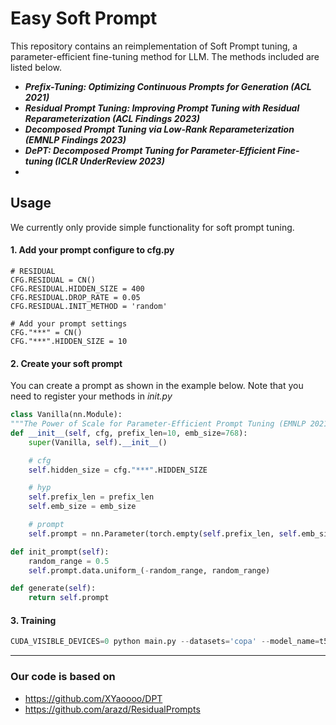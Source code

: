 # Easy Soft Prompt
This repository contains an reimplementation of Soft Prompt tuning, a parameter-efficient fine-tuning method for LLM. The methods included are listed below.

- ***Prefix-Tuning: Optimizing Continuous Prompts for Generation (ACL 2021)***
- ***Residual Prompt Tuning: Improving Prompt Tuning with Residual Reparameterization (ACL Findings 2023)***
- ***Decomposed Prompt Tuning via Low-Rank Reparameterization (EMNLP Findings 2023)***
- ***DePT: Decomposed Prompt Tuning for Parameter-Efficient Fine-tuning (ICLR UnderReview 2023)***
- 
## Usage
We currently only provide simple functionality for soft prompt tuning. 
#### 1. Add your prompt configure to cfg.py
    # RESIDUAL
    CFG.RESIDUAL = CN()
    CFG.RESIDUAL.HIDDEN_SIZE = 400
    CFG.RESIDUAL.DROP_RATE = 0.05
    CFG.RESIDUAL.INIT_METHOD = 'random'

    # Add your prompt settings
    CFG."***" = CN()
    CFG."***".HIDDEN_SIZE = 10

#### 2. Create your soft prompt
You can create a prompt as shown in the example below. Note that you need to register your methods in *init.py*
```python
class Vanilla(nn.Module):
"""The Power of Scale for Parameter-Efficient Prompt Tuning (EMNLP 2021)"""
def __init__(self, cfg, prefix_len=10, emb_size=768): 
    super(Vanilla, self).__init__()

    # cfg
    self.hidden_size = cfg."***".HIDDEN_SIZE

    # hyp        
    self.prefix_len = prefix_len 
    self.emb_size = emb_size

    # prompt 
    self.prompt = nn.Parameter(torch.empty(self.prefix_len, self.emb_size))

def init_prompt(self):
    random_range = 0.5 
    self.prompt.data.uniform_(-random_range, random_range)

def generate(self):
    return self.prompt
```
#### 3. Training
```python
CUDA_VISIBLE_DEVICES=0 python main.py --datasets='copa' --model_name=t5-base --method vanilla --enc_prompt_tokens 10 -ts 16 -e 10 --save_name Vanilla_test
```


---
### Our code is based on
- https://github.com/XYaoooo/DPT
- https://github.com/arazd/ResidualPrompts
